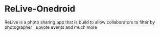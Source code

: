 # ReLive-Onedroid
ReLive is a photo sharing app that is build to allow collaborators to filter by photographer , upvote events and much more
